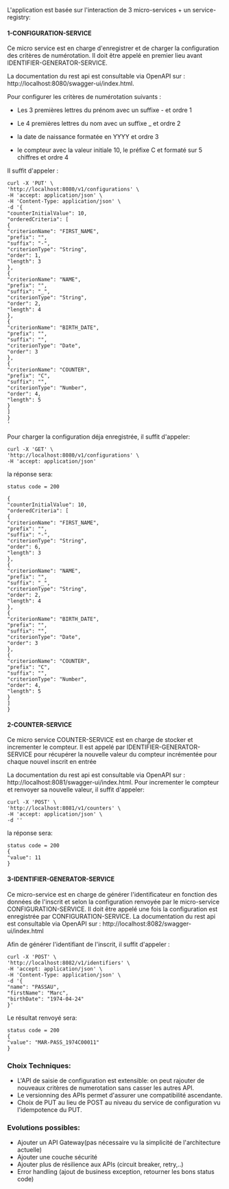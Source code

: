L'application est basée sur l'interaction de 3 micro-services + un service-registry:
#### 1-CONFIGURATION-SERVICE

Ce micro service est en charge d'enregistrer et de charger la configuration
des critères de numérotation.
Il doit être appelé en premier lieu avant IDENTIFIER-GENERATOR-SERVICE.

La documentation du rest api est consultable via OpenAPI sur :
http://localhost:8080/swagger-ui/index.html.

Pour configurer les critères de numérotation suivants :

- Les 3 premières lettres du prénom avec un suffixe - et ordre 1

- Le 4 premières lettres du nom avec un suffixe _ et ordre 2

- la date de naissance formatée en YYYY et ordre 3

- le compteur avec la valeur initiale 10, le préfixe C et formaté sur 5 chiffres et ordre 4

Il suffit d'appeler :

```
curl -X 'PUT' \
'http://localhost:8080/v1/configurations' \
-H 'accept: application/json' \
-H 'Content-Type: application/json' \
-d '{
"counterInitialValue": 10,
"orderedCriteria": [
{
"criterionName": "FIRST_NAME",
"prefix": "",
"suffix": "-",
"criterionType": "String",
"order": 1,
"length": 3
},
{
"criterionName": "NAME",
"prefix": "",
"suffix": "_",
"criterionType": "String",
"order": 2,
"length": 4
},
{
"criterionName": "BIRTH_DATE",
"prefix": "",
"suffix": "",
"criterionType": "Date",
"order": 3
},
{
"criterionName": "COUNTER",
"prefix": "C",
"suffix": "",
"criterionType": "Number",
"order": 4,
"length": 5
}
]
}
'
```
Pour charger la configuration déja enregistrée, il suffit d'appeler:
```
curl -X 'GET' \
'http://localhost:8080/v1/configurations' \
-H 'accept: application/json'
```
la réponse sera:
```
status code = 200

{
"counterInitialValue": 10,
"orderedCriteria": [
{
"criterionName": "FIRST_NAME",
"prefix": "",
"suffix": "-",
"criterionType": "String",
"order": 6,
"length": 3
},
{
"criterionName": "NAME",
"prefix": "",
"suffix": "_",
"criterionType": "String",
"order": 2,
"length": 4
},
{
"criterionName": "BIRTH_DATE",
"prefix": "",
"suffix": "",
"criterionType": "Date",
"order": 3
},
{
"criterionName": "COUNTER",
"prefix": "C",
"suffix": "",
"criterionType": "Number",
"order": 4,
"length": 5
}
]
}
```
#### 2-COUNTER-SERVICE
Ce micro service COUNTER-SERVICE est en charge de stocker et incrementer le compteur.
Il est appelé par IDENTIFIER-GENERATOR-SERVICE pour récupérer la nouvelle valeur du
compteur incrémentée pour chaque nouvel inscrit en entrée

La documentation du rest api est consultable via OpenAPI sur :
http://localhost:8081/swagger-ui/index.html.
Pour incrementer le compteur et renvoyer sa nouvelle valeur, il suffit d'appeler:
```
curl -X 'POST' \
'http://localhost:8081/v1/counters' \
-H 'accept: application/json' \
-d ''
```
la réponse sera:
```
status code = 200
{
"value": 11
}
```
#### 3-IDENTIFIER-GENERATOR-SERVICE
Ce micro-service est en charge de générer l'identificateur 
en fonction des données de l'inscrit et selon la configuration renvoyée
par le micro-service CONFIGURATION-SERVICE.
Il doit être appelé une fois la configuration est enregistrée par
CONFIGURATION-SERVICE.
La documentation du rest api est consultable via OpenAPI sur :
http://localhost:8082/swagger-ui/index.html

Afin de générer l'identifiant de l'inscrit, il suffit d'appeler :
```
curl -X 'POST' \
'http://localhost:8082/v1/identifiers' \
-H 'accept: application/json' \
-H 'Content-Type: application/json' \
-d '{
"name": "PASSAU",
"firstName": "Marc",
"birthDate": "1974-04-24"
}'
```
Le résultat renvoyé sera:
```
status code = 200
{
"value": "MAR-PASS_1974C00011"
}
```
### Choix Techniques:
- L'API de saisie de configuration est extensible: on peut rajouter de nouveaux critères de numerotation sans casser les autres API. 
- Le versionning des APIs permet d'assurer une compatibilité ascendante.
- Choix de PUT au lieu de POST au niveau du service de configuration vu l'idempotence du PUT.


### Evolutions possibles:
- Ajouter un API Gateway(pas nécessaire vu la simplicité de l'architecture actuelle)
- Ajouter une couche sécurité
- Ajouter plus de résilience aux APIs (circuit breaker, retry,..)
- Error handling (ajout de business exception, retourner les bons status code)
